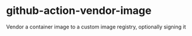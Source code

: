 # github-action-vendor-image
Vendor a container image to a custom image registry, optionally signing it
